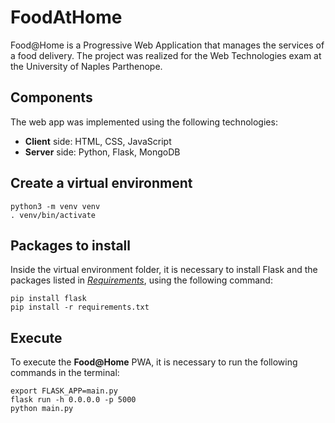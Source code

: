 # FoodAtHome
Food@Home is a Progressive Web Application that manages the services of a food delivery.
The project was realized for the Web Technologies exam at the University of Naples Parthenope.

## Components
The web app was implemented using the following technologies: 
- **Client** side: HTML, CSS, JavaScript
- **Server** side: Python, Flask, MongoDB

## Create a virtual environment
```
python3 -m venv venv 
. venv/bin/activate
```

## Packages to install
Inside the virtual environment folder, it is necessary to install Flask and the packages listed in *[Requirements](requirements.txt)*, using the following command:
```
pip install flask
pip install -r requirements.txt
```

## Execute
To execute the **Food@Home** PWA, it is necessary to run the following commands in the terminal:
```
export FLASK_APP=main.py
flask run -h 0.0.0.0 -p 5000
python main.py
```
